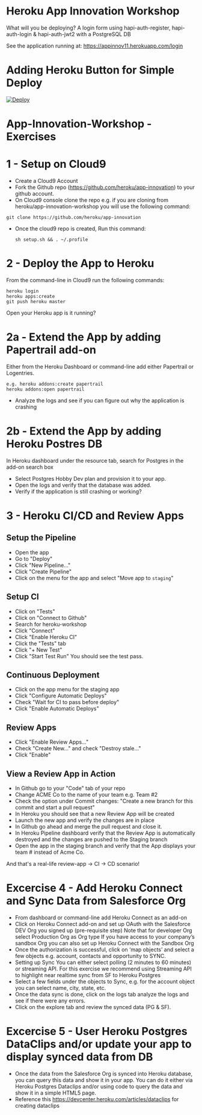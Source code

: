 # Heroku App Innovation Workshop
What will you be deploying? 
A login form using hapi-auth-register, hapi-auth-login &amp; hapi-auth-jwt2 with a PostgreSQL DB

See the application running at: https://appinnov11.herokuapp.com/login

# Adding Heroku Button for Simple Deploy
<a href="https://heroku.com/deploy">
  <img src="https://www.herokucdn.com/deploy/button.svg" alt="Deploy">
</a>


# App-Innovation-Workshop - Exercises

# 1 - Setup on Cloud9
- Create a Cloud9 Account
- Fork the Github repo (https://github.com/heroku/app-innovation) to your github account.
- On Cloud9 console clone the repo e.g. if you are cloning from heroku/app-innovation-workshop you will use the following command:
```
git clone https://github.com/heroku/app-innovation
```
- Once the cloud9 repo is created, Run this command:
  ```
  sh setup.sh && . ~/.profile
  ```

  
# 2 - Deploy the App to Heroku
From the command-line in Cloud9 run the following commands:
```
heroku login
heroku apps:create
git push heroku master
```
Open your Heroku app is it running? 

# 2a - Extend the App by adding Papertrail add-on
Either from the Heroku Dashboard or command-line add either Papertrail or Logentries. 
```
e.g. heroku addons:create papertrail
heroku addons:open papertrail
```
- Analyze the logs and see if you can figure out why the application is crashing

# 2b - Extend the App by adding Heroku Postres DB
In Heroku dashboard under the resource tab, search for Postgres in the add-on search box
- Select Postgres Hobby Dev plan and provision it to your app.
- Open the logs and verify that the database was added.
- Verify if the application is still crashing or working?


# 3 - Heroku CI/CD and Review Apps
## Setup the Pipeline
- Open the app
- Go to "Deploy"
- Click "New Pipeline..."
- Click "Create Pipeline"
- Click on the menu for the app and select "Move app to `staging`"

## Setup CI
- Click on "Tests"
- Click on "Connect to Github"
- Search for heroku-workshop
- Click "Connect"
- Click "Enable Heroku CI"
- Click the "Tests" tab
- Click "+ New Test"
- Click "Start Test Run"
You should see the test pass.

## Continuous Deployment
- Click on the app menu for the staging app
- Click "Configure Automatic Deploys"
- Check "Wait for CI to pass before deploy"
- Click "Enable Automatic Deploys"

## Review Apps
- Click "Enable Review Apps..."
- Check "Create New..." and check "Destroy stale..."
- Click "Enable"

## View a Review App in Action
- In Github go to your "Code" tab of your repo
- Change ACME Co to the name of your team e.g. Team #2
- Check the option under Commit changes: "Create a new branch for this commit and start a pull request"
- In Heroku you should see that a new Review App will be created
- Launch the new app and verify the changes are in place
- In Github go ahead and merge the pull request and close it.
- In Heroku Pipeline dashboard verify that the Review App is automatically destroyed and the changes are pushed to the Staging branch
- Open the app in the staging branch and verify that the App displays your team # instead of Acme Co.

And that's a real-life review-app -> CI -> CD scenario!

# Excercise 4 - Add Heroku Connect and Sync Data from Salesforce Org
- From dashboard or command-line add Heroku Connect as an add-on
- Click on Heroku Connect add-on and set up OAuth with the Salesforce DEV Org you signed up (pre-requisite step)
    Note that for developer Org select Production Org as Org type
    If you have access to your company’s sandbox Org you can also set up Heroku Connect with the Sandbox Org
- Once the authorization is successful, click on ‘map objects’ and select a few objects e.g. account, contacts and opportunity to SYNC.
- Setting up Sync 
    You can either select polling (2 minutes to 60 minutes) or streaming API. For this exercise we recommend using Streaming API to highlight near realtime sync from SF to Heroku Postgres
- Select a few fields under the objects to Sync, e.g. for the account object you can select name, city, state, etc.
- Once the data sync is done, click on the logs tab analyze the logs and see if there were any errors. 
- Click on the explore tab and review the synced data (PG & SF).

# Excercise 5 - User Heroku Postgres DataClips and/or update your app to display synced data from DB
- Once the data from the Salesforce Org is synced into Heroku database, you can query this data and show it in your app. You can do it either via Heroku Postgres Dataclips and/or using code to query the data and show it in a simple HTML5 page.
- Reference this https://devcenter.heroku.com/articles/dataclips for creating dataclips

